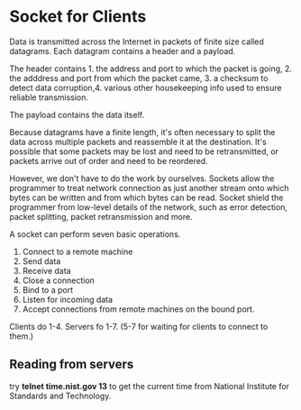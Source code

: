 # Socket for Clients

Data is transmitted across the Internet in packets
of finite size called datagrams. Each datagram contains a header
and a payload. 

The header contains 1. the address and port to which the
packet is going, 2. the adddress and port from which the packet
came, 3. a checksum to detect data corruption,4. 
various other housekeeping info used to ensure reliable transmission. 

The payload contains the data itself. 

Because datagrams have a finite length, it's often 
necessary to split the data across multiple packets and reassemble it
at the destination. It's possible that some packets may be lost
and need to be retransmitted, or packets arrive out
of order and need to be reordered. 

However, we don't have to do the work by ourselves. 
Sockets allow the programmer to treat network connection
as just another stream onto which bytes can be written and from which 
bytes can be read. Socket shield the programmer from 
low-level details of the network, such as error detection,
packet splitting, packet retransmission and more. 

A socket can perform seven basic operations. 
1. Connect to a remote machine
2. Send data
3. Receive data
4. Close a connection
5. Bind to a port
6. Listen for incoming data
7. Accept connections from remote machines on the bound port.

Clients do 1-4.
Servers fo 1-7. (5-7 for waiting for 
clients to connect to them.)


## Reading from servers
try **telnet time.nist.gov 13** to get the current
time from National Institute for Standards and Technology. 